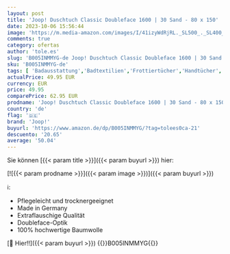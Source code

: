 ```yaml
---
layout: post
title: 'Joop! Duschtuch Classic Doubleface 1600 | 30 Sand - 80 x 150'
date: 2023-10-06 15:56:44
image: 'https://m.media-amazon.com/images/I/41izyWdRjRL._SL500_._SL400_.jpg'
comments: true
category: ofertas
author: 'tole.es'
slug: 'B005INMMYG-de Joop! Duschtuch Classic Doubleface 1600 | 30 Sand - 80 x 150'
sku: 'B005INMMYG-de'
tags: [ 'Badausstattung','Badtextilien','Frottiertücher','Handtücher','Küche, Haushalt & Wohnen','joop!','🇩🇪', ]
actualPrice: 49.95 EUR
currency: EUR
price: 49.95
comparePrice: 62.95 EUR
prodname: 'Joop! Duschtuch Classic Doubleface 1600 | 30 Sand - 80 x 150'
country: 'de'
flag: '🇩🇪'
brand: 'Joop!'
buyurl: 'https://www.amazon.de/dp/B005INMMYG/?tag=tolees0ca-21'
descuento: '20.65'
average: '50.04'
---
```


Sie können [{{< param title >}}]({{< param buyurl >}}) hier:

[![{{< param prodname >}}]({{< param image >}})]({{< param buyurl >}})

ℹ️:

- Pflegeleicht und trocknergeeignet
- Made in Germany
- Extraflauschige Qualität
- Doubleface-Optik
- 100% hochwertige Baumwolle

[🛒 Hier!!]({{< param buyurl >}})
{{<world>}}B005INMMYG{{</world>}}
